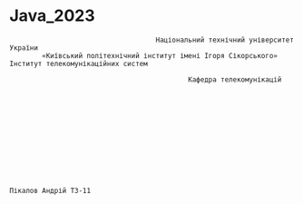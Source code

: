 # Java_2023
 
                                        Національний технічний університет України
            «Київський політехнічний інститут імені Ігоря Сікорського» Інститут телекомунікаційних систем

                                                Кафедра телекомунікацій












                                                                                Пікалов Андрій ТЗ-11
